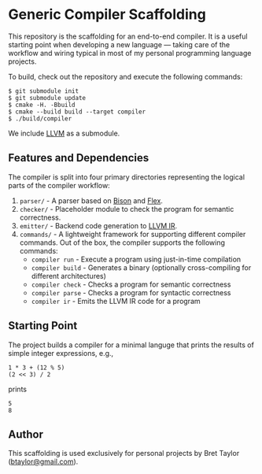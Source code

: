 # Generic Compiler Scaffolding

This repository is the scaffolding for an end-to-end compiler. It is a useful
starting point when developing a new language — taking care of the workflow
and wiring typical in most of my personal programming language projects.

To build, check out the repository and execute the following commands:

	$ git submodule init
	$ git submodule update
	$ cmake -H. -Bbuild
    $ cmake --build build --target compiler
    $ ./build/compiler

We include [LLVM](https://llvm.org) as a submodule.

## Features and Dependencies

The compiler is split into four primary directories representing the logical
parts of the compiler workflow:

  1. `parser/` - A parser based on [Bison](https://www.gnu.org/software/bison/) and [Flex](https://www.gnu.org/software/flex/).
  2. `checker/` - Placeholder module to check the program for semantic correctness.
  3. `emitter/` - Backend code generation to [LLVM IR](https://llvm.org/docs/LangRef.html).
  4. `commands/` - A lightweight framework for supporting different compiler commands. Out of the box, the compiler supports the following commands:
     - `compiler run` - Execute a program using just-in-time compilation
     - `compiler build` - Generates a binary (optionally cross-compiling for different architectures)
     - `compiler check` - Checks a program for semantic correctness
     - `compiler parse` - Checks a program for syntactic correctness
     - `compiler ir` - Emits the LLVM IR code for a program 

## Starting Point

The project builds a compiler for a minimal languge that prints the results of
simple integer expressions, e.g.,

    1 * 3 + (12 % 5)
    (2 << 3) / 2

prints

    5
    8

## Author

This scaffolding is used exclusively for personal projects by Bret Taylor
([btaylor@gmail.com](btaylor@gmail.com)).
